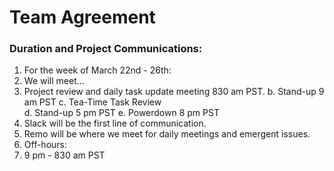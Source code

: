 # Team Agreement

### Duration and Project Communications:

1. For the week of March 22nd - 26th:
2. We will meet... 
  1. Project review and daily task update meeting 830 am PST.
  b. Stand-up 9 am PST
  c. Tea-Time Task Review  
  d. Stand-up 5 pm PST
  e. Powerdown 8 pm PST
3. Slack will be the first line of communication.
4. Remo will be where we meet for daily meetings and emergent issues.  
5. Off-hours:
  1. 9 pm - 830 am PST
